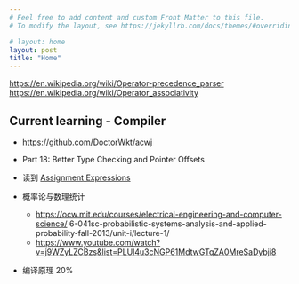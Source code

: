 ```yaml
---
# Feel free to add content and custom Front Matter to this file.
# To modify the layout, see https://jekyllrb.com/docs/themes/#overriding-theme-defaults

# layout: home
layout: post
title: "Home"
---
```




https://en.wikipedia.org/wiki/Operator-precedence_parser
https://en.wikipedia.org/wiki/Operator_associativity


## Current learning - Compiler
* https://github.com/DoctorWkt/acwj
* Part 18: Better Type Checking and Pointer Offsets
* 读到  [Assignment Expressions](https://github.com/DoctorWkt/acwj/blob/master/18_Lvalues_Revisited/Readme.md#extending-our-notion-of-lvalues)

* 概率论与数理统计 <br/>
  * https://ocw.mit.edu/courses/electrical-engineering-and-computer-science/ 6-041sc-probabilistic-systems-analysis-and-applied-probability-fall-2013/unit-i/lecture-1/
  * https://www.youtube.com/watch?v=j9WZyLZCBzs&list=PLUl4u3cNGP61MdtwGTqZA0MreSaDybji8
* 编译原理 20%